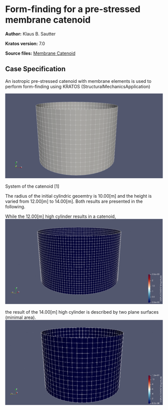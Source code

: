 # Form-finding for a pre-stressed membrane catenoid

**Author:** Klaus B. Sautter

**Kratos version:** 7.0

**Source files:** [Membrane Catenoid](https://github.com/KratosMultiphysics/Examples/tree/master/structural_mechanics/validation/catenoid_formfinding/source)

## Case Specification
An isotropic pre-stressed catenoid with membrane elements is used to perform form-finding using KRATOS (StructuralMechanicsApplication)

<img src="data/catenoid_setup.png" width="750">

System of the catenoid [1]

The radius of the initial cylindric geoemtry is 10.00[m] and the height is varied from 12.00[m] to 14.00[m].
Both results are presented in the following.

While the 12.00[m] high cylinder results in a catenoid,
![Alt Text](data/catenoid_normal.gif)

the result of the 14.00[m] high cylinder is described by two plane surfaces (minimal area).
![Alt Text](data/catenoid_full_height.gif)






